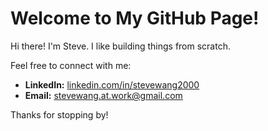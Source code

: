 # Welcome to My GitHub Page!

Hi there! I'm Steve. I like building things from scratch.

Feel free to connect with me:
- **LinkedIn:** [linkedin.com/in/stevewang2000](https://www.linkedin.com/in/stevewang2000/)
- **Email:** stevewang.at.work@gmail.com

Thanks for stopping by!
